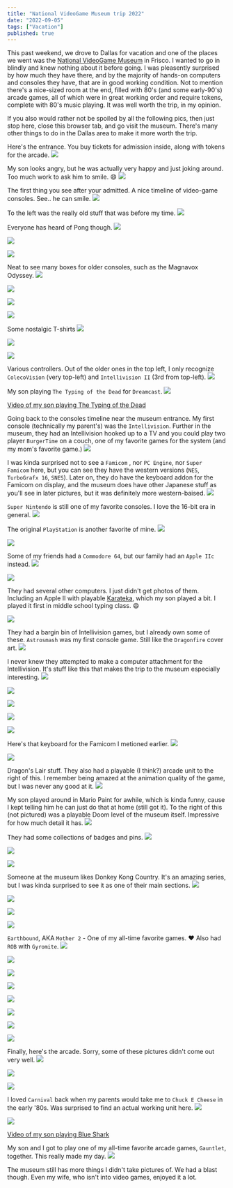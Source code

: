 ```yaml
---
title: "National VideoGame Museum trip 2022"
date: "2022-09-05"
tags: ["Vacation"]
published: true
---
```


This past weekend, we drove to Dallas for vacation and one of the places we went was the [National VideoGame Museum](http://nvmusa.org/) in Frisco. I wanted to go in blindly and knew nothing about it before going. I was pleasently surprised by how much they have there, and by the majority of hands-on computers and consoles they have, that are in good working condition. Not to mention there's a nice-sized room at the end, filled with 80's (and some early-90's) arcade games, all of which were in great working order and require tokens, complete with 80's music playing. It was well worth the trip, in my opinion.

If you also would rather not be spoiled by all the following pics, then just stop here, close this browser tab, and go visit the museum. There's many other things to do in the Dallas area to make it more worth the trip.

Here's the entrance. You buy tickets for admission inside, along with tokens for the arcade.
![](nvm-entrance-01.jpg)

My son looks angry, but he was actually very happy and just joking around. Too much work to ask him to smile. 😄
![](nvm-entrance-02.jpg)

The first thing you see after your admitted. A nice timeline of video-game consoles. See.. he can smile.
![](nvm-consoles-01.jpg)

To the left was the really old stuff that was before my time.
![](nvm-brown-box.jpg)

Everyone has heard of Pong though.
![](nvm-pong-01.jpg)

![](nvm-pong-02.jpg)

![](nvm-pong-03.jpg)

Neat to see many boxes for older consoles, such as the Magnavox Odyssey.
![](nvm-old-01.jpg)

![](nvm-old-02.jpg)

![](nvm-old-03.jpg)

![](nvm-old-04.jpg)

Some nostalgic T-shirts
![](nvm-t-shirts.jpg)

![](nvm-zork.jpg)

![](nvm-misc-01.jpg)

Various controllers. Out of the older ones in the top left, I only recognize `ColecoVision` (very top-left) and `Intellivision II` (3rd from top-left).
![](nvm-controllers-01.jpg)

My son playing `The Typing of the Dead` for `Dreamcast`.
![](nvm-typing-dead-01.jpg)

<a href="nvm-typing-dead-02.mp4">Video of my son playing The Typing of the Dead</a>

Going back to the consoles timeline near the museum entrance. My first console (technically my parent's) was the `Intellivision`. Further in the museum, they had an Intellivision hooked up to a TV and you could play two player `BurgerTime` on a couch, one of my favorite games for the system (and my mom's favorite game.)
![](nvm-consoles-02.jpg)

I was kinda surprised not to see a `Famicom` , nor `PC Engine`, nor `Super Famicom` here, but you can see they have the western versions (`NES`,  `TurboGrafx 16`, `SNES`). Later on, they do have the keyboard addon for the Famicom on display, and the museum does have other Japanese stuff as you'll see in later pictures, but it was definitely more western-baised.
![](nvm-consoles-03.jpg)

`Super Nintendo` is still one of my favorite consoles. I love the 16-bit era in general.
![](nvm-consoles-04.jpg)

The original `PlayStation` is another favorite of mine.
![](nvm-consoles-05.jpg)

![](nvm-consoles-06.jpg)

Some of my friends had a `Commodore 64`, but our family had an `Apple IIc` instead.
![](nvm-computers-01.jpg)

![](nvm-computers-02.jpg)

They had several other computers. I just didn't get photos of them. Including an Apple II with playable [Karateka](https://en.wikipedia.org/wiki/Karateka_(video_game)), which my son played a bit. I played it first in middle school typing class. 😄

![](nvm-japan-01.jpg)

They had a bargin bin of Intellivision games, but I already own some of these. `Astrosmash` was my first console game. Still like the `Dragonfire` cover art.
![](nvm-bargain-bin-01.jpg)

I never knew they attempted to make a computer attachment for the Intellivision. It's stuff like this that makes the trip to the museum especially interesting.
![](nvm-intellivision-01.jpg)

![](nvm-sega-01.jpg)

![](nvm-bally-01.jpg)

![](nvm-atari-01.jpg)

![](nvm-compumate-01.jpg)

Here's that keyboard for the Famicom I metioned earlier.
![](nvm-famicom-01.jpg)

![](nvm-atari-02.jpg)

Dragon's Lair stuff. They also had a playable (I think?) arcade unit to the right of this. I remember being amazed at the animation quality of the game, but I was never any good at it.
![](nvm-dragons-lair-01.jpg)

My son played around in Mario Paint for awhile, which is kinda funny, cause I kept telling him he can just do that at home (still got it). To the right of this (not pictured) was a playable Doom level of the museum itself. Impressive for how much detail it has.
![](nvm-mario-paint-01.jpg)

They had some collections of badges and pins.
![](nvm-badges-01.jpg)

![](nvm-pins-01.jpg)

![](nvm-pins-02.jpg)

Someone at the museum likes Donkey Kong Country. It's an amazing series, but I was kinda surprised to see it as one of their main sections.
![](nvm-dkc-01.jpg)

![](nvm-dkc-02.jpg)

![](nvm-dkc-03.jpg)

![](nvm-misc-02.jpg)

`Earthbound`, AKA `Mother 2` - One of my all-time favorite games. ❤️
Also had `ROB` with `Gyromite`.
![](nvm-earthbound-01.jpg)

![](nvm-misc-03.jpg)

![](nvm-misc-04.jpg)

![](nvm-castlevania-01.jpg)

![](nvm-posters-01.jpg)

![](nvm-misc-05.jpg)

![](nvm-misc-06.jpg)

![](nvm-posters-02.jpg)

Finally, here's the arcade. Sorry, some of these pictures didn't come out very well.
![](nvm-arcade-01.jpg)

![](nvm-arcade-02.jpg)

![](nvm-arcade-03.jpg)

I loved `Carnival` back when my parents would take me to `Chuck E Cheese` in the early '80s. Was surprised to find an actual working unit here.
![](nvm-arcade-04.jpg)

![](nvm-arcade-05.jpg)

<a href="nvm-arcade-06.mp4">Video of my son playing Blue Shark</a>

My son and I got to play one of my all-time favorite arcade games, `Gauntlet`, together. This really made my day.
![](nvm-arcade-07.jpg)

The museum still has more things I didn't take pictures of. We had a blast though. Even my wife, who isn't into video games, enjoyed it a lot.